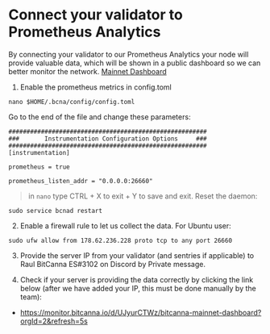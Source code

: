 # Connect your validator to Prometheus Analytics

By connecting your validator to our Prometheus Analytics your node will provide valuable data, which will be shown in a public dashboard so we can better monitor the network.
[Mainnet Dashboard](https://monitor.bitcanna.io/d/UJyurCTWz/bitcanna-mainnet-dashboard?orgId=2&refresh=5s)

1. Enable the prometheus metrics in config.toml
```
nano $HOME/.bcna/config/config.toml
```
Go to the end of the file and change these parameters:
```
#######################################################
###       Instrumentation Configuration Options     ###
#######################################################
[instrumentation]

prometheus = true

prometheus_listen_addr = "0.0.0.0:26660"

```
>in `nano` type CTRL + X to exit + Y to save and exit.
Reset the daemon:
```
sudo service bcnad restart
```
2. Enable a firewall rule to let us collect the data.
For Ubuntu user:
```
sudo ufw allow from 178.62.236.228 proto tcp to any port 26660
```

3. Provide the server IP from your validator (and sentries if applicable) to Raul BitCanna ES#3102 on Discord by Private message.

4. Check if your server is providing the data correctly by clicking the link below (after we have added your IP, this must be done manually by the team):
  * https://monitor.bitcanna.io/d/UJyurCTWz/bitcanna-mainnet-dashboard?orgId=2&refresh=5s 
  


